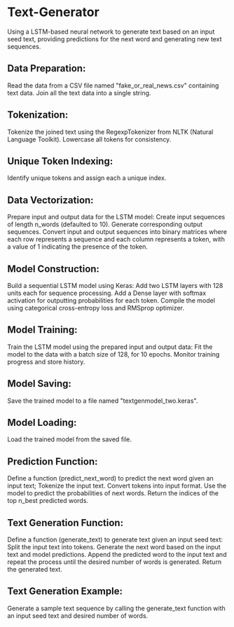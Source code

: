 # Text-Generator
Using a LSTM-based neural network to generate text based on an input seed text, providing predictions for the next word and generating new text sequences.

## Data Preparation:

Read the data from a CSV file named "fake_or_real_news.csv" containing text data.
Join all the text data into a single string.

## Tokenization:

Tokenize the joined text using the RegexpTokenizer from NLTK (Natural Language Toolkit).
Lowercase all tokens for consistency.

## Unique Token Indexing:

Identify unique tokens and assign each a unique index.

## Data Vectorization:

Prepare input and output data for the LSTM model:
Create input sequences of length n_words (defaulted to 10).
Generate corresponding output sequences.
Convert input and output sequences into binary matrices where each row represents a sequence and each column represents a token, with a value of 1 indicating the presence of the token.

## Model Construction:

Build a sequential LSTM model using Keras:
Add two LSTM layers with 128 units each for sequence processing.
Add a Dense layer with softmax activation for outputting probabilities for each token.
Compile the model using categorical cross-entropy loss and RMSprop optimizer.

## Model Training:

Train the LSTM model using the prepared input and output data:
Fit the model to the data with a batch size of 128, for 10 epochs.
Monitor training progress and store history.

## Model Saving:

Save the trained model to a file named "textgenmodel_two.keras".

## Model Loading:

Load the trained model from the saved file.

## Prediction Function:

Define a function (predict_next_word) to predict the next word given an input text;
Tokenize the input text.
Convert tokens into input format.
Use the model to predict the probabilities of next words.
Return the indices of the top n_best predicted words.

## Text Generation Function:

Define a function (generate_text) to generate text given an input seed text:
Split the input text into tokens.
Generate the next word based on the input text and model predictions.
Append the predicted word to the input text and repeat the process until the desired number of words is generated.
Return the generated text.

## Text Generation Example:

Generate a sample text sequence by calling the generate_text function with an input seed text and desired number of words.
